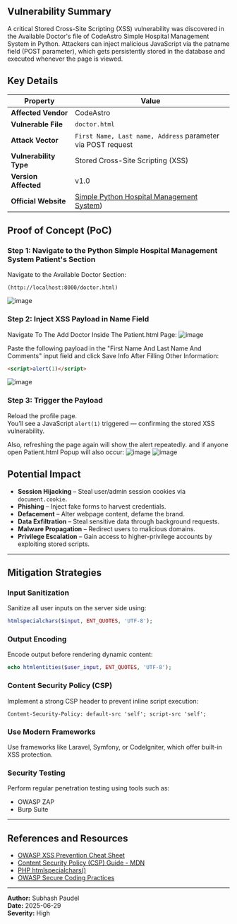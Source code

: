 ## Vulnerability Summary
A critical Stored Cross-Site Scripting (XSS) vulnerability was discovered in the Available Doctor's file of CodeAstro Simple Hospital Management System in Python.
Attackers can inject malicious JavaScript via the patname field (POST parameter), which gets persistently stored in the database and executed whenever the page is viewed.

## Key Details

| Property             | Value                                                                 |
|----------------------|------------------------------------------------------------------------|
| **Affected Vendor**  | CodeAstro                                                              |
| **Vulnerable File**  | `doctor.html`                                                     |
| **Attack Vector**    | `First Name, Last name, Address` parameter via POST request                                   |
| **Vulnerability Type** | Stored Cross-Site Scripting (XSS)                                   |
| **Version Affected** | v1.0                                                                   |
| **Official Website** | [Simple Python Hospital Management System](https://codeastro.com/simple-hospital-management-system-in-python-with-source-code/)) |

## Proof of Concept (PoC)

### Step 1: Navigate to the Python Simple Hospital Management System Patient's Section

Navigate to the Available Doctor Section:

```
(http://localhost:8000/doctor.html)
```

![image](https://github.com/user-attachments/assets/95273f99-95a6-4d22-8c1d-e01cd938881d)

### Step 2: Inject XSS Payload in Name Field
Navigate To The Add Doctor Inside The Patient.html Page:
![image](https://github.com/user-attachments/assets/1c1b01ff-1953-4230-9c5e-adc560328589)

Paste the following payload in the "First Name And Last Name And Comments" input field and click Save Info After Filling Other Information:

```html
<script>alert(1)</script>
```
![image](https://github.com/user-attachments/assets/bfc2c872-714c-4830-8d74-15fc01833db5)


### Step 3: Trigger the Payload

Reload the profile page.  
You’ll see a JavaScript `alert(1)` triggered — confirming the stored XSS vulnerability.

Also, refreshing the page again will show the alert repeatedly. and if anyone open Patient.html Popup will also occur:
![image](https://github.com/user-attachments/assets/e44e6687-56c9-469c-a098-8d014e47eaaf)
![image](https://github.com/user-attachments/assets/69a4fe96-a480-4623-8663-e230a825473d)

## Potential Impact

- **Session Hijacking** – Steal user/admin session cookies via `document.cookie`.
- **Phishing** – Inject fake forms to harvest credentials.
- **Defacement** – Alter webpage content, defame the brand.
- **Data Exfiltration** – Steal sensitive data through background requests.
- **Malware Propagation** – Redirect users to malicious domains.
- **Privilege Escalation** – Gain access to higher-privilege accounts by exploiting stored scripts.

---

## Mitigation Strategies

### Input Sanitization

Sanitize all user inputs on the server side using:

```php
htmlspecialchars($input, ENT_QUOTES, 'UTF-8');
```

### Output Encoding

Encode output before rendering dynamic content:

```php
echo htmlentities($user_input, ENT_QUOTES, 'UTF-8');
```

### Content Security Policy (CSP)

Implement a strong CSP header to prevent inline script execution:

```
Content-Security-Policy: default-src 'self'; script-src 'self';
```

### Use Modern Frameworks

Use frameworks like Laravel, Symfony, or CodeIgniter, which offer built-in XSS protection.

### Security Testing

Perform regular penetration testing using tools such as:

- OWASP ZAP
- Burp Suite

---

## References and Resources

- [OWASP XSS Prevention Cheat Sheet](https://owasp.org/www-community/xss-prevention)
- [Content Security Policy (CSP) Guide - MDN](https://developer.mozilla.org/en-US/docs/Web/HTTP/CSP)
- [PHP htmlspecialchars()](https://www.php.net/manual/en/function.htmlspecialchars.php)
- [OWASP Secure Coding Practices](https://owasp.org/www-project-secure-coding-practices/)

---

**Author:** Subhash Paudel  
**Date:** 2025-06-29  
**Severity:** High
